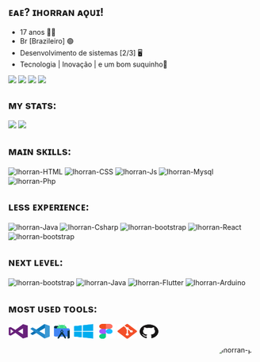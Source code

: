 ## ᴇᴀᴇ? ɪʜᴏʀʀᴀɴ ᴀǫᴜɪ!

- 17 anos 👨‍💻
- Br [Brazileiro] 🟢
- Desenvolvimento de sistemas [2/3] 🖥️ 
- Tecnologia | Inovação | e um bom suquinho🧃

<a href="https://www.instagram.com/ihorranpng/" target="_blank"><img src="https://img.shields.io/badge/-Instagram-%23E4405F?style=for-the-badge&logo=instagram&logoColor=white" target="_blank"></a> 
<a href="https://www.linkedin.com/in/ihorran-cruz-916647244/" target="_blank"><img src="https://img.shields.io/badge/LinkedIn-0077B5?style=for-the-badge&logo=linkedin&logoColor=white" target="_blank"></a>
<a href="https://stackoverflow.com/users/19498229/ihorran-cruz" target="_blank"><img src="https://img.shields.io/badge/Stack_Overflow-FE7A16?style=for-the-badge&logo=stack-overflow&logoColor=white" target="_blank"></a>
<a href="https://twitter.com/ihorran3" target="_blank"><img src="https://img.shields.io/badge/Twitter-1DA1F2?style=for-the-badge&logo=twitter&logoColor=white" target="_blank"></a> 

## ᴍʏ sᴛᴀᴛs:
<img height="160em" src="https://github-readme-stats.vercel.app/api?username=ihorrandev&show_icons=true&theme=github_dark&include_all_commits=true&count_private=true"/>  <img height="160em" src="https://github-readme-stats.vercel.app/api/top-langs/?username=ihorrandev&layout=compact&langs_count=7&theme=github_dark"/>

## ᴍᴀɪɴ sᴋɪʟʟs:
<img align="center" alt="Ihorran-HTML" src="https://img.shields.io/badge/HTML5-E34F26?style=for-the-badge&logo=html5&logoColor=white">  <img align="center" alt="Ihorran-CSS" src="https://img.shields.io/badge/CSS3-1572B6?style=for-the-badge&logo=css3&logoColor=white">  <img align="center" alt="Ihorran-Js" src="https://img.shields.io/badge/JavaScript-F7DF1E?style=for-the-badge&logo=javascript&logoColor=black"> <img align="center" alt="Ihorran-Mysql" src="https://img.shields.io/badge/MySQL-00000F?style=for-the-badge&logo=mysql&logoColor=white">  <img align="center" alt="Ihorran-Php" src="https://img.shields.io/badge/PHP-777BB4?style=for-the-badge&logo=php&logoColor=white">


## ʟᴇss ᴇxᴘᴇʀɪᴇɴᴄᴇ:
<img align="center" alt="Ihorran-Java" src="https://img.shields.io/badge/Java-ED8B00?style=for-the-badge&logo=java&logoColor=white">  <img align="center" alt="Ihorran-Csharp" src="https://img.shields.io/badge/C%23-239120?style=for-the-badge&logo=c-sharp&logoColor=white">  <img align="center" alt="Ihorran-bootstrap" src="https://img.shields.io/badge/.NET-5C2D91?style=for-the-badge&logo=.net&logoColor=white">  <img align="center" alt="Ihorran-React" src="https://img.shields.io/badge/React-20232A?style=for-the-badge&logo=react&logoColor=61DAFB">  <img align="center" alt="Ihorran-bootstrap" src="https://img.shields.io/badge/Bootstrap-563D7C?style=for-the-badge&logo=bootstrap&logoColor=white">  


## ɴᴇxᴛ ʟᴇᴠᴇʟ:
<img align="center" alt="Ihorran-bootstrap" src="https://img.shields.io/badge/React_Native-20232A?style=for-the-badge&logo=react&logoColor=61DAFB">  <img align="center" alt="Ihorran-Java" src="https://img.shields.io/badge/Java-ED8B00?style=for-the-badge&logo=java&logoColor=white">  <img align="center" alt="Ihorran-Flutter" src="https://img.shields.io/badge/Flutter-02569B?style=for-the-badge&logo=flutter&logoColor=white"> <img align="center" alt="Ihorran-Arduino" src="https://img.shields.io/badge/Arduino_IDE-00979D?style=for-the-badge&logo=arduino&logoColor=white"> 


## ᴍᴏsᴛ ᴜsᴇᴅ ᴛᴏᴏʟs:
<img align="center" alt="Ihorran-VisualStudio" height="30" width="40" src="https://raw.githubusercontent.com/devicons/devicon/2ae2a900d2f041da66e950e4d48052658d850630/icons/visualstudio/visualstudio-plain.svg"> <img align="center" alt="Ihorran-Vscode" height="30" width="40" src="https://raw.githubusercontent.com/devicons/devicon/2ae2a900d2f041da66e950e4d48052658d850630/icons/vscode/vscode-original.svg"> <img align="center" alt="Ihorran-Js" height="30" width="40" src="https://raw.githubusercontent.com/devicons/devicon/1119b9f84c0290e0f0b38982099a2bd027a48bf1/icons/androidstudio/androidstudio-original.svg"> <img align="center" alt="Ihorran-Windows" height="30" width="40" src="https://raw.githubusercontent.com/devicons/devicon/1119b9f84c0290e0f0b38982099a2bd027a48bf1/icons/windows8/windows8-original.svg"> <img align="center" alt="Ihorran-Figma" height="30" width="40" src="https://raw.githubusercontent.com/devicons/devicon/1119b9f84c0290e0f0b38982099a2bd027a48bf1/icons/figma/figma-original.svg">  <img align="center" alt="Ihorran-Git" height="30" width="40" src="https://raw.githubusercontent.com/devicons/devicon/1119b9f84c0290e0f0b38982099a2bd027a48bf1/icons/git/git-original.svg">  <img align="center" alt="Ihorran-Github" height="30" width="40" src="https://raw.githubusercontent.com/devicons/devicon/1119b9f84c0290e0f0b38982099a2bd027a48bf1/icons/github/github-original.svg">

<img align="right" alt="ihorran-pic" height="160" style="border-radius:50px;" src="https://user-images.githubusercontent.com/92957629/156885082-2311a942-b5a3-4163-9ad8-8efcac0fca55.gif">

